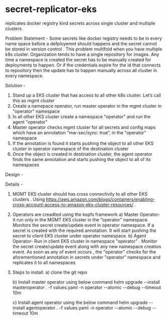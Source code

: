 # secret-replicator-eks
replicates docker registry kind secrets across single cluster and multiple clusters

Problem Statement - Some secrets like docker registry needs to be in every name space before a defployemnt should happens and the secret cannot be stored in version control . 
This problem multifold when you have multiple k8s cluster. Organization tends to have a single repository for images.
Any time a namespace is created the secret has to be manually created for deployments to happen. 
Or if the credentials expire for the id that connects to repository then the update has to happen manually across all cluster in every namespace.


Solution - 
1)	Stand up a EKS cluster that has access to all other k8s cluster. Let’s call this as mgmt cluster
2)	Create a namepace operator, run master operator in the mgmt cluster in "operator" namespace
3)	In all other EKS cluster create a namespace "operator" and run the agent "operator" 
4)	Master operator checks mgmt cluster for all secrets and config maps which have an annotation 
      “mw-sec/sync: true”, in the "operator" namespace 
5)	If the annotation is found it starts pushing the object to all other EKS cluster in operator namespace of the destination cluster
6)	Once the object is created in destination cluster, the agent operator finds the same annotation and starts pushing the object to all of its namespaces



Design - 








Details - 

1) MGMT  EKS cluster should has cross connectivity to all other EKS clusters . Using https://aws.amazon.com/blogs/containers/enabling-cross-account-access-to-amazon-eks-cluster-resources/ .
2) Operators  are creadted using the kopfs framework 
      a) Master Operator- It run only in the MGMT EKS cluster in the "operator" namespace. Monitors the secret create/update event in operator namespace. If a secret is created            with the  required annotation. It will start pushing the secret to client EKS cluster under operator namespace. 
      b) Agent Operator- Run in client EKS cluster in namespace "operator" . Monitor the secret create/update event along with any new namespace creation event. As soon as any of 
         event occurs , the "operator" checks for the aforementioned annotation in secrets under "operator" namespace and replicates it to all namespaces

3) Steps to install.
      a) clone the git repo 
      
      b) Install master operator using below command
            helm upgrade --install masteroperator . -f values.yaml -n operator --atomic --debug --timeout 10m
            
      c) Install agent operator using the below command
            helm upgrade --install agentoperator . -f values.yaml -n operator --atomic --debug --timeout 10m


